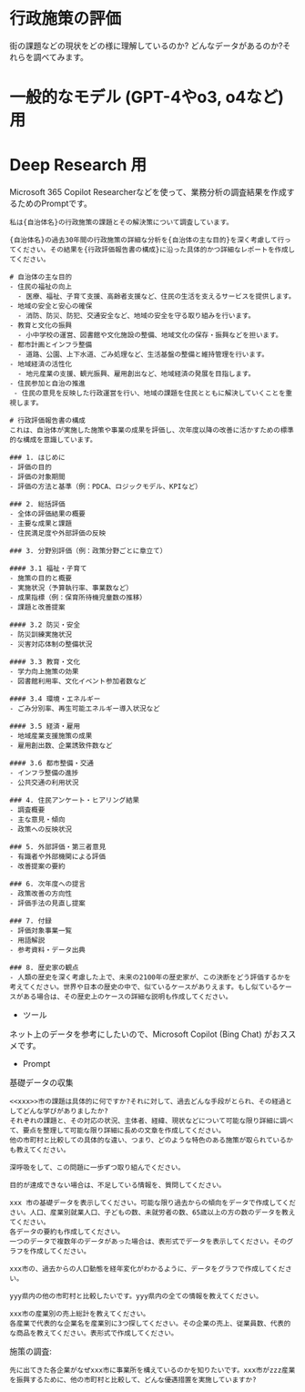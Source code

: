 # 行政施策の評価

街の課題などの現状をどの様に理解しているのか? どんなデータがあるのか?それらを調べてみます。

# 一般的なモデル (GPT-4やo3, o4など)用

# Deep Research 用

Microsoft 365 Copilot Researcherなどを使って、業務分析の調査結果を作成するためのPromptです。

```text
私は{自治体名}の行政施策の課題とその解決策について調査しています。

{自治体名}の過去30年間の行政施策の詳細な分析を{自治体の主な目的}を深く考慮して行ってください。その結果を{行政評価報告書の構成}に沿った具体的かつ詳細なレポートを作成してください。

# 自治体の主な目的
- 住民の福祉の向上
  - 医療、福祉、子育て支援、高齢者支援など、住民の生活を支えるサービスを提供します。
- 地域の安全と安心の確保
  - 消防、防災、防犯、交通安全など、地域の安全を守る取り組みを行います。
- 教育と文化の振興
  - 小中学校の運営、図書館や文化施設の整備、地域文化の保存・振興などを担います。
- 都市計画とインフラ整備
  - 道路、公園、上下水道、ごみ処理など、生活基盤の整備と維持管理を行います。
- 地域経済の活性化
  - 地元産業の支援、観光振興、雇用創出など、地域経済の発展を目指します。
- 住民参加と自治の推進
 - 住民の意見を反映した行政運営を行い、地域の課題を住民とともに解決していくことを重視します。

# 行政評価報告書の構成
これは、自治体が実施した施策や事業の成果を評価し、次年度以降の改善に活かすための標準的な構成を意識しています。

### 1. はじめに
- 評価の目的
- 評価の対象期間
- 評価の方法と基準（例：PDCA、ロジックモデル、KPIなど）

### 2. 総括評価
- 全体の評価結果の概要
- 主要な成果と課題
- 住民満足度や外部評価の反映

### 3. 分野別評価（例：政策分野ごとに章立て）

#### 3.1 福祉・子育て
- 施策の目的と概要
- 実施状況（予算執行率、事業数など）
- 成果指標（例：保育所待機児童数の推移）
- 課題と改善提案

#### 3.2 防災・安全
- 防災訓練実施状況
- 災害対応体制の整備状況

#### 3.3 教育・文化
- 学力向上施策の効果
- 図書館利用率、文化イベント参加者数など

#### 3.4 環境・エネルギー
- ごみ分別率、再生可能エネルギー導入状況など

#### 3.5 経済・雇用
- 地域産業支援施策の成果
- 雇用創出数、企業誘致件数など

#### 3.6 都市整備・交通
- インフラ整備の進捗
- 公共交通の利用状況

### 4. 住民アンケート・ヒアリング結果
- 調査概要
- 主な意見・傾向
- 政策への反映状況

### 5. 外部評価・第三者意見
- 有識者や外部機関による評価
- 改善提案の要約

### 6. 次年度への提言
- 政策改善の方向性
- 評価手法の見直し提案

### 7. 付録
- 評価対象事業一覧
- 用語解説
- 参考資料・データ出典

### 8. 歴史家の観点
- 人類の歴史を深く考慮した上で、未来の2100年の歴史家が、この決断をどう評価するかを考えてください。世界や日本の歴史の中で、似ているケースがありえます。もし似ているケースがある場合は、その歴史上のケースの詳細な説明も作成してください。

```

- ツール

ネット上のデータを参考にしたいので、Microsoft Copilot (Bing Chat) がおススメです。

- Prompt

基礎データの収集

```text
<<xxx>>市の課題は具体的に何ですか?それに対して、過去どんな手段がとられ、その経過としてどんな学びがありましたか?
それぞれの課題と、その対応の状況、主体者、経緯、現状などについて可能な限り詳細に調べて、要点を整理して可能な限り詳細に長めの文章を作成してください。
他の市町村と比較しての具体的な違い、つまり、どのような特色のある施策が取られているかも教えてください。

深呼吸をして、この問題に一歩ずつ取り組んでください。

目的が達成できない場合は、不足している情報を、質問してください。
```


```text
xxx 市の基礎データを表示してください。可能な限り過去からの傾向をデータで作成してください。人口、産業別就業人口、子どもの数、未就労者の数、65歳以上の方の数のデータを教えてください。
各データの要約も作成してください。
一つのデータで複数年のデータがあった場合は、表形式でデータを表示してください。そのグラフを作成してください。
```

```text
xxx市の、過去からの人口動態を経年変化がわかるように、データをグラフで作成してください。
```

```text
yyy県内の他の市町村と比較したいです。yyy県内の全ての情報を教えてください。
```

```text
xxx市の産業別の売上総計を教えてください。
各産業で代表的な企業名を産業別に3つ探してください。その企業の売上、従業員数、代表的な商品を教えてください。表形式で作成してください。
```

施策の調査:

```text
先に出てきた各企業がなぜxxx市に事業所を構えているのかを知りたいです。xxx市がzzz産業を振興するために、他の市町村と比較して、どんな優遇措置を実施していますか?
```
